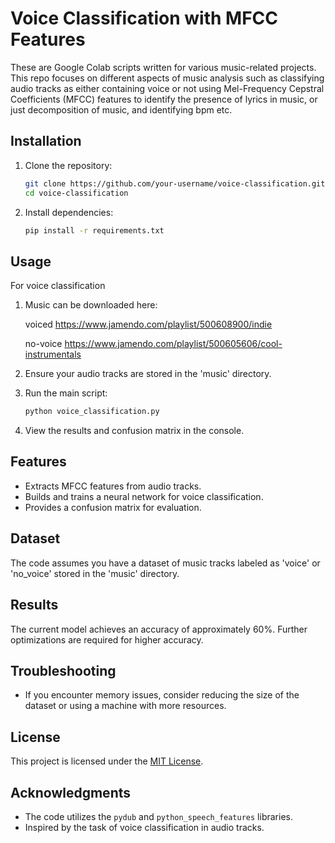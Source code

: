 # Voice Classification with MFCC Features

These are Google Colab scripts written for various music-related projects. This repo focuses on different aspects of music analysis such as classifying audio tracks as either containing voice or not using Mel-Frequency Cepstral Coefficients (MFCC) features to identify the presence of lyrics in music, or just decomposition of music, and identifying bpm etc. 

## Installation

1. Clone the repository:

    ```bash
    git clone https://github.com/your-username/voice-classification.git
    cd voice-classification
    ```

2. Install dependencies:

    ```bash
    pip install -r requirements.txt
    ```

## Usage

For voice classification 
1. Music can be downloaded here:

   voiced https://www.jamendo.com/playlist/500608900/indie

   no-voice https://www.jamendo.com/playlist/500605606/cool-instrumentals
   
3. Ensure your audio tracks are stored in the 'music' directory. 
4. Run the main script:

    ```bash
    python voice_classification.py
    ```

5. View the results and confusion matrix in the console.

## Features

- Extracts MFCC features from audio tracks.
- Builds and trains a neural network for voice classification.
- Provides a confusion matrix for evaluation.

## Dataset

The code assumes you have a dataset of music tracks labeled as 'voice' or 'no_voice' stored in the 'music' directory.

## Results

The current model achieves an accuracy of approximately 60%. Further optimizations are required for higher accuracy.

## Troubleshooting

- If you encounter memory issues, consider reducing the size of the dataset or using a machine with more resources.

## License

This project is licensed under the [MIT License](LICENSE.md).

## Acknowledgments

- The code utilizes the `pydub` and `python_speech_features` libraries.
- Inspired by the task of voice classification in audio tracks.

